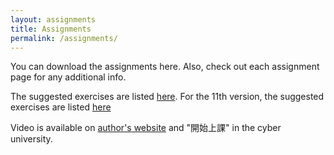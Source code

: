 ```yaml
---
layout: assignments
title: Assignments
permalink: /assignments/
---
```

You can download the assignments here. Also, check out each assignment page for any additional info.

The suggested exercises are listed [here](/nsysu-calculus2/static_files/presentations/suggested.png). For the 11th version, the suggested exercises are listed [here](/nsysu-calculus2/static_files/presentations/suggested11.png)

Video is available on [author's website](https://www.calcview.com/calculus-12e/1/2/#CVV_T-JiWymJcDU) and "開始上課" in the cyber university.
